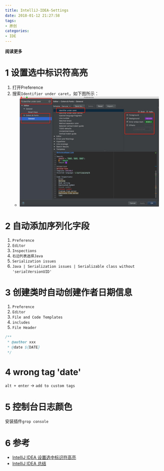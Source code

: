 ```yaml
---
title: IntelliJ-IDEA-Settings
date: 2018-01-12 21:27:58
tags: 
- 原创
categories: 
- IDE
---
```


__阅读更多__

<!--more-->

# 1 设置选中标识符高亮

1. 打开Preference
1. 搜索`Identifier under caret`，如下图所示：
    * ![fig1](/images/IntelliJ-IDEA-Settings/fig1.jpg)

# 2 自动添加序列化字段

1. `Preference`
1. `Editor`
1. `Inspections`
1. `右边列表选择Java`
1. `Serialization issues`
1. `Java | Serialization issues | Serializable class without 'serialVersionUID'`

# 3 创建类时自动创建作者日期信息

1. `Preference`
1. `Editor`
1. `File and Code Templates`
1. `includes`
1. `File Header`

```Java
/**
 * @author xxx
 * @date ${DATE}
 */
```

# 4 wrong tag 'date'

`alt + enter` -> `add to custom tags`

# 5 控制台日志颜色

安装插件`grop console`

# 6 参考

* [IntelliJ IDEA 设置选中标识符高亮](http://blog.csdn.net/wskinght/article/details/43052407)
* [IntelliJ IDEA 总结](https://www.zhihu.com/question/20450079)
